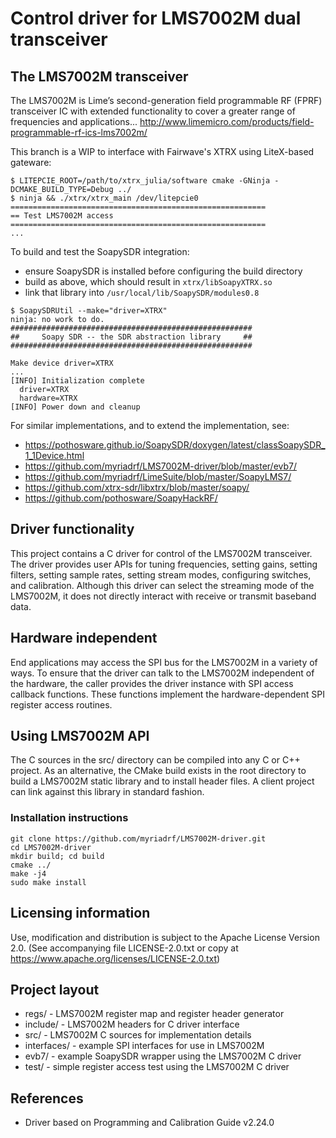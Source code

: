 # Control driver for LMS7002M dual transceiver

## The LMS7002M transceiver

The LMS7002M is Lime’s second-generation field programmable RF (FPRF) transceiver IC
with extended functionality to cover a greater range of frequencies and applications...
http://www.limemicro.com/products/field-programmable-rf-ics-lms7002m/

This branch is a WIP to interface with Fairwave's XTRX using LiteX-based gateware:

```
$ LITEPCIE_ROOT=/path/to/xtrx_julia/software cmake -GNinja -DCMAKE_BUILD_TYPE=Debug ../
$ ninja && ./xtrx/xtrx_main /dev/litepcie0
=========================================================
== Test LMS7002M access
=========================================================
...
```

To build and test the SoapySDR integration:

- ensure SoapySDR is installed before configuring the build directory
- build as above, which should result in `xtrx/libSoapyXTRX.so`
- link that library into `/usr/local/lib/SoapySDR/modules0.8`

```
$ SoapySDRUtil --make="driver=XTRX"
ninja: no work to do.
######################################################
##     Soapy SDR -- the SDR abstraction library     ##
######################################################

Make device driver=XTRX
...
[INFO] Initialization complete
  driver=XTRX
  hardware=XTRX
[INFO] Power down and cleanup
```

For similar implementations, and to extend the implementation, see:

- https://pothosware.github.io/SoapySDR/doxygen/latest/classSoapySDR_1_1Device.html
- https://github.com/myriadrf/LMS7002M-driver/blob/master/evb7/
- https://github.com/myriadrf/LimeSuite/blob/master/SoapyLMS7/
- https://github.com/xtrx-sdr/libxtrx/blob/master/soapy/
- https://github.com/pothosware/SoapyHackRF/

## Driver functionality

This project contains a C driver for control of the LMS7002M transceiver.
The driver provides user APIs for tuning frequencies, setting gains, setting filters,
setting sample rates, setting stream modes, configuring switches, and calibration.
Although this driver can select the streaming mode of the LMS7002M,
it does not directly interact with receive or transmit baseband data.

## Hardware independent

End applications may access the SPI bus for the LMS7002M in a variety of ways.
To ensure that the driver can talk to the LMS7002M independent of the hardware,
the caller provides the driver instance with SPI access callback functions.
These functions implement the hardware-dependent SPI register access routines.

## Using LMS7002M API

The C sources in the src/ directory can be compiled into any C or C++ project.
As an alternative, the CMake build exists in the root directory
to build a LMS7002M static library and to install header files.
A client project can link against this library in standard fashion.

### Installation instructions

```
git clone https://github.com/myriadrf/LMS7002M-driver.git
cd LMS7002M-driver
mkdir build; cd build
cmake ../
make -j4
sudo make install
```

## Licensing information

Use, modification and distribution is subject to the Apache License
Version 2.0. (See accompanying file LICENSE-2.0.txt or copy at
https://www.apache.org/licenses/LICENSE-2.0.txt)

## Project layout

* regs/ - LMS7002M register map and register header generator
* include/ - LMS7002M headers for C driver interface
* src/ - LMS7002M C sources for implementation details
* interfaces/ - example SPI interfaces for use in LMS7002M
* evb7/ - example SoapySDR wrapper using the LMS7002M C driver
* test/ - simple register access test using the LMS7002M C driver

## References

* Driver based on Programming and Calibration Guide v2.24.0

